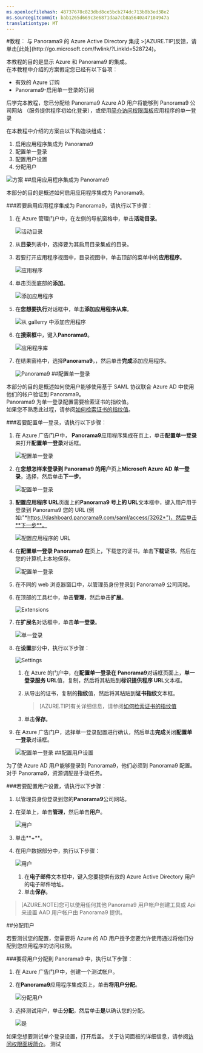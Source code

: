 ```yaml
---
ms.openlocfilehash: 48737678c823dbd8ce5bcb274dc713b8b3ed38e2
ms.sourcegitcommit: bab1265d669c3e6871daa7cb8a5640a47104947a
translationtype: MT
---
```

<properties pageTitle="教程︰ Azure Active Directory 集成与 Panorama9 |Microsoft Azure" description="了解如何使用 Panorama9 Azure Active Directory 以启用单一登录、 自动化资源调配，和更多。" services="active-directory" authors="MarkusVi"  documentationCenter="na" manager="stevenpo"/>
<tags ms.service="active-directory" ms.devlang="na" ms.topic="article" ms.tgt_pltfrm="na" ms.workload="identity" ms.date="08/01/2015" ms.author="markvi" />
#教程︰ 与 Panorama9 的 Azure Active Directory 集成
>[AZURE.TIP]反馈，请单击[此处](http://go.microsoft.com/fwlink/?LinkId=528724)。
  
本教程的目的是显示 Azure 和 Panorama9 的集成。  
在本教程中介绍的方案假定您已经有以下各项︰

-   有效的 Azure 订购
-   Panorama9-启用单一登录的订阅
  
后学完本教程，您已分配给 Panorama9 Azure AD 用户将能够到 Panorama9 公司网站 （服务提供程序初始化登录），或使用[简介访问权限面板](https://msdn.microsoft.com/library/dn308586)应用程序的单一登录
  
在本教程中介绍的方案由以下构造块组成︰

1.  启用应用程序集成为 Panorama9
2.  配置单一登录
3.  配置用户设置
4.  分配用户

![方案](./media/active-directory-saas-panorama9-tutorial/IC790016.png "Scenario")
##启用应用程序集成为 Panorama9
  
本部分的目的是概述如何启用应用程序集成为 Panorama9。

###若要启用应用程序集成为 Panorama9，请执行以下步骤︰

1.  在 Azure 管理门户中，在左侧的导航窗格中，单击**活动目录**。

    ![活动目录](./media/active-directory-saas-panorama9-tutorial/IC700993.png "Active Directory")

2.  从**目录**列表中，选择要为其启用目录集成的目录。

3.  若要打开应用程序视图中，目录视图中，单击顶部的菜单中的**应用程序**。

    ![应用程序](./media/active-directory-saas-panorama9-tutorial/IC700994.png "Applications")

4.  单击页面底部的**添加**。

    ![添加应用程序](./media/active-directory-saas-panorama9-tutorial/IC749321.png "Add application")

5.  在**您想要执行**对话框中，单击**添加应用程序从库**。

    ![从 gallerry 中添加应用程序](./media/active-directory-saas-panorama9-tutorial/IC749322.png "Add an application from gallerry")

6.  在**搜索框**中，键入**Panorama9**。

    ![应用程序库](./media/active-directory-saas-panorama9-tutorial/IC790017.png "Application Gallery")

7.  在结果窗格中，选择**Panorama9**，，然后单击**完成**添加应用程序。

    ![Panorama9](./media/active-directory-saas-panorama9-tutorial/IC790018.png "Panorama9")
##配置单一登录
  
本部分的目的是概述如何使用户能够使用基于 SAML 协议联合 Azure AD 中使用他们的帐户验证到 Panorama9。  
Panorama9 为单一登录配置需要检索证书的指纹值。  
如果您不熟悉此过程，请参阅[如何检索证书的指纹值](http://youtu.be/YKQF266SAxI)。

###若要配置单一登录，请执行以下步骤︰

1.  在 Azure 广告门户中， **Panorama9**应用程序集成在页上，单击**配置单一登录**来打开**配置单一登录**对话框。

    ![配置单一登录](./media/active-directory-saas-panorama9-tutorial/IC790019.png "Configure Single Sign-On")

2.  在**您想怎样来登录到 Panorama9 的用户**页上**Microsoft Azure AD 单一登录**，选择，然后单击**下一步**。

    ![配置单一登录](./media/active-directory-saas-panorama9-tutorial/IC790020.png "Configure Single Sign-On")

3.  **配置应用程序 URL**页面上的**Panorama9 号上的 URL**文本框中，键入用户用于登录到 Panorama9 您的 URL (例如:"*https://dashboard.panorama9.com/saml/access/3262*")，然后单击**下一步**。

    ![配置应用程序的 URL](./media/active-directory-saas-panorama9-tutorial/IC790021.png "Configure App URL")

4.  在**配置单一登录 Panorama9 在**页上，下载您的证书，单击**下载证书**，然后在您的计算机上本地保存。

    ![配置单一登录](./media/active-directory-saas-panorama9-tutorial/IC790022.png "Configure Single Sign-On")

5.  在不同的 web 浏览器窗口中，以管理员身份登录到 Panorama9 公司网站。

6.  在顶部的工具栏中，单击**管理**，然后单击**扩展**。

    ![Extensions](./media/active-directory-saas-panorama9-tutorial/IC790023.png "Extensions")

7.  在**扩展名**对话框中，单击**单一登录**。

    ![单一登录](./media/active-directory-saas-panorama9-tutorial/IC790024.png "Single Sign-On")

8.  在**设置**部分中，执行以下步骤︰

    ![Settings](./media/active-directory-saas-panorama9-tutorial/IC790025.png "Settings")

    1.  在 Azure 的门户中，在**配置单一登录在 Panorama9**对话框页面上，**单一登录服务 URL**值，复制，然后将其粘贴到**标识提供程序 URL**文本框。
    2.  从导出的证书，复制的**指纹**值，然后将其粘贴到**证书指纹**文本框。  

        >[AZURE.TIP]有关详细信息，请参阅[如何检索证书的指纹值](http://youtu.be/YKQF266SAxI)

    3.  单击**保存**。

9.  在 Azure 广告门户，选择单一登录配置进行确认，然后单击**完成**关闭**配置单一登录**对话框。

    ![配置单一登录](./media/active-directory-saas-panorama9-tutorial/IC790026.png "Configure Single Sign-On")
##配置用户设置
  
为了使 Azure AD 用户能够登录到 Panorama9，他们必须到 Panorama9 配置。  
对于 Panorama9，资源调配是手动任务。

###若要配置用户设置，请执行以下步骤︰

1.  以管理员身份登录到您的**Panorama9**公司网站。

2.  在菜单上，单击**管理**，然后单击**用户**。

    ![用户](./media/active-directory-saas-panorama9-tutorial/IC790027.png "Users")

3.  单击**+**。

4.  在用户数据部分中，执行以下步骤︰

    ![用户](./media/active-directory-saas-panorama9-tutorial/IC790028.png "Users")

    1.  在**电子邮件**文本框中，键入您要提供有效的 Azure Active Directory 用户的电子邮件地址。
    2.  单击**保存**。

>[AZURE.NOTE]您可以使用任何其他 Panorama9 用户帐户创建工具或 Api 来设置 AAD 用户帐户由 Panorama9 提供。

##分配用户
  
若要测试您的配置，您需要将 Azure 的 AD 用户授予您要允许使用通过将他们分配到您应用程序的访问权限。

###要将用户分配到 Panorama9 中，执行以下步骤︰

1.  在 Azure 广告门户中，创建一个测试帐户。

2.  在**Panorama9**应用程序集成页上，单击**将用户分配**。

    ![分配用户](./media/active-directory-saas-panorama9-tutorial/IC790029.png "Assign Users")

3.  选择测试用户，单击**分配**，然后单击**是**以确认您的分配。

    ![是](./media/active-directory-saas-panorama9-tutorial/IC767830.png "Yes")
  
如果您想要测试单个登录设置，打开后盖。 关于访问面板的详细信息，请参阅[访问权限面板简介](https://msdn.microsoft.com/library/dn308586)。
测试
